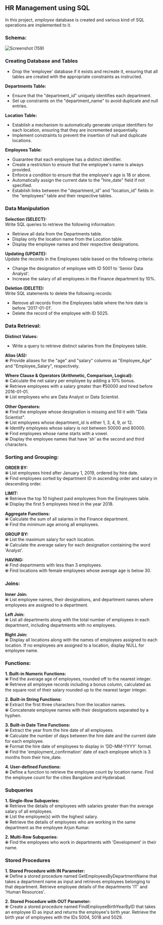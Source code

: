  ## HR Management using SQL
In this project, _employee_ database is created and various kind of SQL operations are implemented to it.

### Schema:
![Screenshot (159)](https://github.com/user-attachments/assets/c19355da-40b0-4435-bcb7-1ef5d72eb661)

### Creating Database and Tables
*  Drop the 'employee' database if it exists and recreate it, ensuring that all tables are created with the appropriate constraints as instructed.<br>

**Departments Table:**<br>
*  Ensure that the "department_id" uniquely identifies each department.<br>
*  Set up constraints on the "department_name" to avoid duplicate and null entries.<br>

**Location Table:**<br>
*  Establish a mechanism to automatically generate unique identifiers for each location, ensuring that they are incremented sequentially.<br>
*  Implement constraints to prevent the insertion of null and duplicate locations.<br>

**Employees Table:**<br>
*  Guarantee that each employee has a distinct identifier.<br>
*  Create a restriction to ensure that the employee's name is always provided.<br>
*  Enforce a condition to ensure that the employee's age is 18 or above.<br>
*  Automatically assign the current date to the "hire_date" field if not specified.<br>
*  Establish links between the "department_id" and "location_id" fields in the "employees" table and their respective tables.<br>

### Data Manipulation
**Selection (SELECT):** <br>
Write SQL queries to retrieve the following information:<br>
*  Retrieve all data from the Departments table.<br>
*  Display only the location name from the Location table.<br>
*  Display the employee names and their respective designations.<br>
 
**Updating (UPDATE):** <br>
Update the records in the Employees table based on the following criteria:<br>
*  Change the designation of employee with ID 5001 to 'Senior Data Analyst'.<br>
*  Increase the salary of all employees in the Finance department by 10%.<br>

**Deletion (DELETE):** <br>
Write SQL statements to delete the following records:<br>
*  Remove all records from the Employees table where the hire date is before '2017-01-01'.<br>
*  Delete the record of the employee with ID 5025.<br>

### Data Retrieval:
**Distinct Values:**<br>
*  Write a query to retrieve distinct salaries from the Employees table.<br>

**Alias (AS):**<br>
⦿  Provide aliases for the "age" and "salary" columns as "Employee_Age" and "Employee_Salary", respectively.<br>

**Where Clause & Operators (Arithmetic, Comparison, Logical):**<br>
⦿  Calculate the net salary per employee by adding a 10% bonus.<br>
⦿  Retrieve employees with a salary greater than ₹50000 and hired before 2016-01-01.<br>
⦿  List employees who are Data Analyst or Data Scientist.<br>

**Other Operators:**<br>
⦿  Find the employee whose designation is missing and fill it with "Data Scientist".<br>
⦿  List employees whose department_id is either 1, 3, 4, 9, or 12.<br>
⦿  Identify employees whose salary is not between 50000 and 80000.<br>
⦿  Find employees whose name starts with a vowel.<br>
⦿  Display the employee names that have 'sh' as the second and third characters.<br>

### Sorting and Grouping:
**ORDER BY:**<br>
⦿  List employees hired after January 1, 2019, ordered by hire date.<br>
⦿  Find employees sorted by department ID in ascending order and salary in descending order.<br>

**LIMIT:**<br>
⦿  Retrieve the top 10 highest paid employees from the Employees table.<br>
⦿  Display the first 5 employees hired in the year 2018.<br>

**Aggregate Functions:**<br>
⦿  Calculate the sum of all salaries in the Finance department.<br>
⦿  Find the minimum age among all employees.<br>


**GROUP BY:**<br>
⦿  List the maximum salary for each location.<br>
⦿  Calculate the average salary for each designation containing the word 'Analyst'.<br>

**HAVING:**<br>
⦿  Find departments with less than 3 employees.<br>
⦿  Find locations with female employees whose average age is below 30.<br>

### Joins:
**Inner Join:**<br>
⦿  List employee names, their designations, and department names where employees are assigned to a department.<br>

**Left Join:**<br>
⦿  List all departments along with the total number of employees in each department, including departments with no employees.<br>

**Right Join:**<br>
⦿  Display all locations along with the names of employees assigned to each location. If no employees are assigned to a location, display NULL for employee name.<br>

### Functions:
**1. Built-in Numeric Functions:**<br>
⦿  Find the average age of employees, rounded off to the nearest integer.<br>
⦿  Retrieve all employee records including a bonus column, calculated as the square root of their salary rounded up to the nearest larger integer.<br>

**2. Built-in String Functions:**<br>
⦿  Extract the first three characters from the location names.<br>
⦿  Concatenate employee names with their designations separated by a hyphen.<br>

**3. Built-in Date Time Functions:**<br>
⦿  Extract the year from the hire date of all employees.<br>
⦿  Calculate the number of days between the hire date and the current date for each employee.<br>
⦿  Format the hire date of employees to display in 'DD-MM-YYYY' format.<br>
⦿  Find the 'employment_confirmation' date of each employee which is 3 months from their hire_date.<br>

**4. User-defined Functions:**<br>
⦿  Define a function to retrieve the employee count by location name. Find the employee count for the cities Bangalore and Hyderabad.<br>

### Subqueries
**1. Single-Row Subqueries:**<br>
⦿  Retrieve the details of employees with salaries greater than the average salary of all employees.<br>
⦿  List the employee(s) with the highest salary.<br>
⦿  Retrieve the details of employees who are working in the same department as the employee Arjun Kumar.<br>

**2. Multi-Row Subqueries:**<br>
⦿  Find the employees who work in departments with 'Development' in their name.<br>

### Stored Procedures
**1. Stored Procedure with IN Parameter:**<br>
⦿  Define a stored procedure named GetEmployeesByDepartmentName that takes a department name as input and retrieves employees belonging to that department. Retrieve employee details of the departments 'IT' and 'Human Resources'.<br>

**2. Stored Procedure with OUT Parameter:**<br>
⦿  Create a stored procedure named FindEmployeeBirthYearByID that takes an employee ID as input and returns the employee's birth year. Retrieve the birth year of employees with the IDs 5004, 5018 and 5029.<br>
